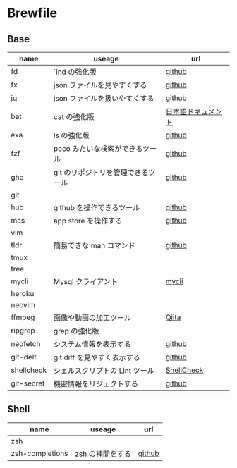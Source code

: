 # Brewfile

## Base

| name       | useage                             | url                                                                               |
| ---------- | ---------------------------------- | --------------------------------------------------------------------------------- |
| fd         | `ind の強化版                      | [github](https://github.com/sharkdp/fd)                                           |
| fx         | json ファイルを見やすくする        | [github](https://github.com/antonmedv/fx)                                         |
| jq         | json ファイルを扱いやすくする      | [github](https://stedolan.github.io/jq/)                                          |
| bat        | cat の強化版                       | [日本語ドキュメント](https://github.com/sharkdp/bat/blob/master/doc/README-ja.md) |
| exa        | ls の強化版                        | [github](https://github.com/ogham/exa)                                            |
| fzf        | peco みたいな検索ができるツール    | [github](https://github.com/junegunn/fzf)                                         |
| ghq        | git のリポジトリを管理できるツール | [github](https://github.com/x-motemen/ghq)                                        |
| git        |                                    |                                                                                   |
| hub        | github を操作できるツール          | [github](https://github.com/github/hub)                                           |
| mas        | app store を操作する               | [github](https://github.com/mas-cli/mas)                                          |
| vim        |                                    |                                                                                   |
| tldr       | 簡易できな man コマンド            | [github](https://github.com/tldr-pages/tldr)                                      |
| tmux       |                                    |                                                                                   |
| tree       |                                    |                                                                                   |
| mycli      | Mysql クライアント                 | [mycli](https://www.mycli.net/)                                                   |
| heroku     |                                    |                                                                                   |
| neovim     |                                    |                                                                                   |
| ffmpeg     | 画像や動画の加工ツール             | [Qiita](https://qiita.com/cha84rakanal/items/e84fe4eb6fbe2ae13fd8)                |
| ripgrep    | grep の強化版                      |                                                                                   |
| neofetch   | システム情報を表示する             | [github](https://github.com/dylanaraps/neofetch)                                  |
| git-delt   | git diff を見やすく表示する        | [github](https://github.com/dandavison/delta)                                     |
| shellcheck | シェルスクリプトの Lint ツール     | [ShellCheck](https://www.shellcheck.net/)                                         |
| git-secret | 機密情報をリジェクトする           | [github](https://github.com/awslabs/git-secrets)                                  |

## Shell

| name            | useage           | url                                                    |
| --------------- | ---------------- | ------------------------------------------------------ |
| zsh             |                  |
| zsh-completions | zsh の補間をする | [github](https://github.com/zsh-users/zsh-completions) |

